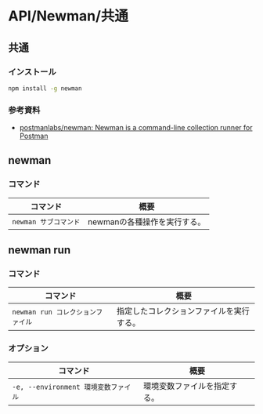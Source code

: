 # API/Newman/共通

## 共通

### インストール

```bash
npm install -g newman
```

### 参考資料

- [postmanlabs/newman: Newman is a command-line collection runner for Postman](https://github.com/postmanlabs/newman)

## newman

### コマンド

| コマンド              | 概要                         |
| --------------------- | ---------------------------- |
| `newman サブコマンド` | newmanの各種操作を実行する。 |

## newman run

### コマンド

| コマンド                          | 概要                                     |
| --------------------------------- | ---------------------------------------- |
| `newman run コレクションファイル` | 指定したコレクションファイルを実行する。 |

### オプション

| コマンド                             | 概要                         |
| ------------------------------------ | ---------------------------- |
| `-e, --environment 環境変数ファイル` | 環境変数ファイルを指定する。 |
